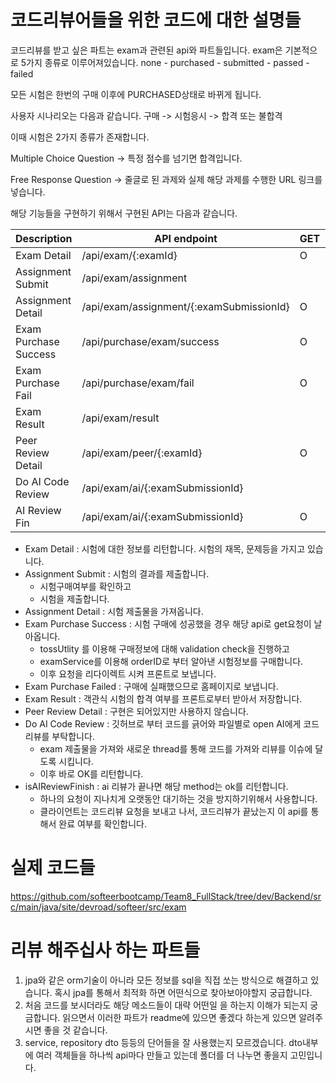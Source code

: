 # 코드리뷰어들을 위한 코드에 대한 설명들

코드리뷰를 받고 싶은 파트는 exam과 관련된 api와 파트들입니다.
exam은 기본적으로 5가지 종류로 이루어져있습니다.
none - purchased - submitted - passed - failed

모든 시험은 한번의 구매 이후에 PURCHASED상태로 바뀌게 됩니다.

사용자 시나리오는 다음과 같습니다.
구매 -> 시험응시 -> 합격 또는 불합격

이때 시험은 2가지 종류가 존재합니다. 

Multiple Choice Question -> 특정 점수를 넘기면 합격입니다.

Free Response Question -> 줄글로 된 과제와 실제 해당 과제를 수행한 URL 링크를 넣습니다.

해당 기능들을 구현하기 위해서 구현된 API는 다음과 같습니다. 

Description       | API endpoint | GET | POST | PUT | DELETE
-- | -- | -- | -- | -- | --
Exam Detail       | /api/exam/{:examId} | O |   |   |
Assignment Submit | /api/exam/assignment |  | O |  |
Assignment Detail | /api/exam/assignment/{:examSubmissionId} | O | | |
Exam Purchase Success    | /api/purchase/exam/success | O |  |   |
Exam Purchase Fail    | /api/purchase/exam/fail | O |  |   |
Exam Result       | /api/exam/result |  |   | O |
Peer Review Detail| /api/exam/peer/{:examId} | O | | |
Do AI Code Review | /api/exam/ai/{:examSubmissionId} | | O | |
AI Review Fin     | /api/exam/ai/{:examSubmissionId} | O | | |

- Exam Detail : 시험에 대한 정보를 리턴합니다. 시험의 재목, 문제등을 가지고 있습니다.
- Assignment Submit : 시험의 결과를 제출합니다. 
  - 시험구매여부를 확인하고
  - 시험을 제출합니다.
- Assignment Detail : 시험 제출물을 가져옵니다.
- Exam Purchase Success : 시험 구매에 성공했을 경우 해당 api로 get요청이 날아옵니다.
  - tossUtlity 를 이용해 구매정보에 대해 validation check을 진행하고
  - examService를 이용해 orderID로 부터 알아낸 시험정보를 구매합니다.
  - 이후 요청을 리다이렉트 시켜 프론트로 보냅니다.
- Exam Purchase Failed : 구매에 실패했으므로 홈페이지로 보냅니다.
- Exam Result : 객관식 시험의 합격 여부를 프론트로부터 받아서 저장합니다.
- Peer Review Detail : 구현은 되어있지만 사용하지 않습니다.
- Do AI Code Review : 깃허브로 부터 코드를 긁어와 파일별로 open AI에게 코드리뷰를 부탁합니다.
  - exam 제출물을 가져와 새로운 thread를 통해 코드를 가져와 리뷰를 이슈에 달도록 시킵니다.
  - 이후 바로 OK를 리턴합니다.
- isAIReviewFinish : ai 리뷰가 끝나면 해당 method는 ok를 리턴합니다. 
  - 하나의 요청이 지나치게 오랫동안 대기하는 것을 방지하기위해서 사용합니다.
  - 클라이언트는 코드리뷰 요청을 보내고 나서, 코드리뷰가 끝났는지 이 api를 통해서 완료 여부를 확인합니다.



# 실제 코드들
https://github.com/softeerbootcamp/Team8_FullStack/tree/dev/Backend/src/main/java/site/devroad/softeer/src/exam


# 리뷰 해주십사 하는 파트들

1. jpa와 같은 orm기술이 아니라 모든 정보를 sql을 직접 쏘는 방식으로 해결하고 있습니다. 혹시 jpa를 통해서 최적화 하면 어떤식으로 찾아보아야할지 궁급합니다.
2. 처음 코드를 보시더라도 해당 메소드들이 대략 어떤일 을 하는지 이해가 되는지 궁금합니다. 읽으면서 이러한 파트가 readme에 있으면 좋겠다 하는게 있으면 알려주시면 좋을 것 같습니다.
3. service, repository dto 등등의 단어들을 잘 사용했는지 모르겠습니다. dto내부에 여러 객체들을 하나씩 api마다 만들고 있는데 폴더를 더 나누면 좋을지 고민입니다.
